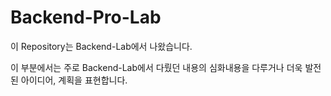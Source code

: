 # Backend-Pro-Lab

이 Repository는 Backend-Lab에서 나왔습니다.

이 부분에서는 주로 Backend-Lab에서 다뤘던 내용의 심화내용을 다루거나
더욱 발전된 아이디어, 계획을 표현합니다.
